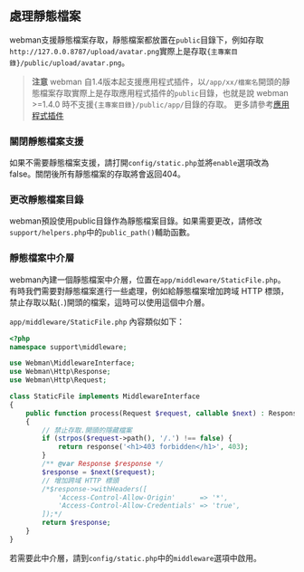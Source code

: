 ## 處理靜態檔案
webman支援靜態檔案存取，靜態檔案都放置在`public`目錄下，例如存取`http://127.0.0.8787/upload/avatar.png`實際上是存取`{主專案目錄}/public/upload/avatar.png`。

> **注意**
> webman 自1.4版本起支援應用程式插件，以`/app/xx/檔案名`開頭的靜態檔案存取實際上是存取應用程式插件的`public`目錄，也就是說 webman >=1.4.0 時不支援`{主專案目錄}/public/app/`目錄的存取。
> 更多請參考[應用程式插件](./plugin/app.md)

### 關閉靜態檔案支援
如果不需要靜態檔案支援，請打開`config/static.php`並將`enable`選項改為false。關閉後所有靜態檔案的存取將會返回404。

### 更改靜態檔案目錄
webman預設使用public目錄作為靜態檔案目錄。如果需要更改，請修改`support/helpers.php`中的`public_path()`輔助函數。

### 靜態檔案中介層
webman內建一個靜態檔案中介層，位置在`app/middleware/StaticFile.php`。
有時我們需要對靜態檔案進行一些處理，例如給靜態檔案增加跨域 HTTP 標頭，禁止存取以點(`.`)開頭的檔案，這時可以使用這個中介層。

`app/middleware/StaticFile.php` 內容類似如下：
```php
<?php
namespace support\middleware;

use Webman\MiddlewareInterface;
use Webman\Http\Response;
use Webman\Http\Request;

class StaticFile implements MiddlewareInterface
{
    public function process(Request $request, callable $next) : Response
    {
        // 禁止存取.開頭的隱藏檔案
        if (strpos($request->path(), '/.') !== false) {
            return response('<h1>403 forbidden</h1>', 403);
        }
        /** @var Response $response */
        $response = $next($request);
        // 增加跨域 HTTP 標頭
        /*$response->withHeaders([
            'Access-Control-Allow-Origin'      => '*',
            'Access-Control-Allow-Credentials' => 'true',
        ]);*/
        return $response;
    }
}
```
若需要此中介層，請到`config/static.php`中的`middleware`選項中啟用。
